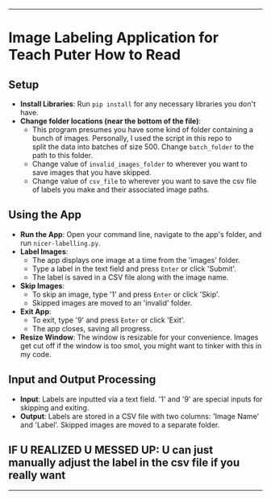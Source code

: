 
---

# Image Labeling Application for Teach Puter How to Read

## Setup
- **Install Libraries**: Run `pip install` for any necessary libraries you don't have.
- **Change folder locations (near the bottom of the file)**: 
    - This program presumes you have some kind of folder containing a bunch of images. Personally, I used the script in this repo to  
    split the data into batches of size 500. Change `batch_folder` to the path to this folder.
    - Change value of `invalid_images_folder` to wherever you want to save images that you have skipped. 
    - Change value of `csv_file` to wherever you want to save the csv file of labels you make and their associated image paths.

## Using the App
- **Run the App**: Open your command line, navigate to the app's folder, and run `nicer-labelling.py`.
- **Label Images**: 
  - The app displays one image at a time from the 'images' folder.
  - Type a label in the text field and press `Enter` or click 'Submit'.
  - The label is saved in a CSV file along with the image name.
- **Skip Images**: 
  - To skip an image, type '1' and press `Enter` or click 'Skip'.
  - Skipped images are moved to an 'invalid' folder.
- **Exit App**: 
  - To exit, type '9' and press `Enter` or click 'Exit'.
  - The app closes, saving all progress.
- **Resize Window**: The window is resizable for your convenience. Images get cut off if the window is too smol, you might want to tinker with this in my code.

## Input and Output Processing
- **Input**: Labels are inputted via a text field. '1' and '9' are special inputs for skipping and exiting.
- **Output**: Labels are stored in a CSV file with two columns: 'Image Name' and 'Label'. Skipped images are moved to a separate folder.

## IF U REALIZED U MESSED UP: U can just manually adjust the label in the csv file if you really want 

---
